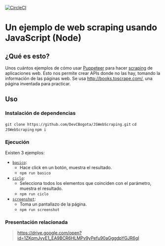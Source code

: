 [![CircleCI](https://circleci.com/gh/gerlis18/JSWebScraping/tree/master.svg?style=svg)](https://circleci.com/gh/gerlis18/JSWebScraping/tree/master)


# Un ejemplo de web scraping usando JavaScript (Node)

## ¿Qué es esto?

Unos cuántos ejemplos de cómo usar [Puppeteer](https://developers.google.com/web/tools/puppeteer/) para hacer [scraping](https://en.wikipedia.org/wiki/Web_scraping) de aplicaciones web.
Esto nos permite crear APIs donde no las hay, tomando la información de las páginas web.
Se usa http://books.toscrape.com/, una página inventada para practicar.

## Uso

### Instalación de dependencias

`git clone https://github.com/DevCBogota/JSWebScraping.git`
`cd JSWebScraping`
`npm i`

### Ejecución

Existen 3 ejemplos:

- [`basico`](./basico/README.md):  
    - Hace click en un botón, muestra el resultado.  
    - `npm run basico`
- [`ciclo`](./ciclo/README.md):   
    - Selecciona todos los elementos que coinciden con el parámetro, muestra el resultado.
    - `npm run ciclo`  
- [`screenshot`](./screenshot/README.md): 
    - Toma un pantallazo de la página.
    - `npm run screenshot`


### Presentación relacionada

> https://drive.google.com/open?id=1ZKqmJyyE1_EA9BCR6HLMPv9yPefu90aGggdpYGJR6gI

